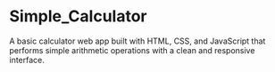 # Simple_Calculator
A basic calculator web app built with HTML, CSS, and JavaScript that performs simple arithmetic operations with a clean and responsive interface.
